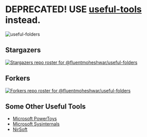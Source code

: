 # DEPRECATED! USE [useful-tools](https://github.com/fluentmoheshwar/useful-tools/) instead.

![useful-folders](https://socialify.git.ci/fluentmoheshwar/useful-folders/image?description=1&forks=1&issues=1&language=1&name=1&owner=1&pulls=1&stargazers=1&theme=Dark)

## Stargazers

[![Stargazers repo roster for @fluentmoheshwar/useful-folders](https://reporoster.com/stars/dark/fluentmoheshwar/useful-folders)](https://github.com/fluentmoheshwar/useful-folders/stargazers)

## Forkers

[![Forkers repo roster for @fluentmoheshwar/useful-folders](https://reporoster.com/forks/dark/fluentmoheshwar/useful-folders)](https://github.com/fluentmoheshwar/useful-folders/network/members)

## Some Other Useful Tools

- [Microsoft PowerToys](https://github.com/microsoft/PowerToys)
- [Microsoft Sysinternals](https://docs.microsoft.com/en-us/sysinternals/downloads)
- [NirSoft](https://www.nirsoft.net)
